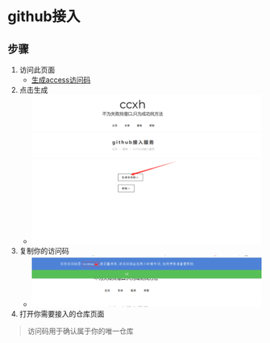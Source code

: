 # github接入

## 步骤

1. 访问此页面 
    - [生成access访问码](http://39.105.183.116/debian/service-github.html)
2. 点击生成
    - ![点击生成](assets/2019-01-14-23-32-59.png)
3. 复制你的访问码
    - ![复制你的访问码](assets/2019-01-14-23-34-50.png)
4. 打开你需要接入的仓库页面

> 访问码用于确认属于你的唯一仓库
